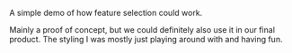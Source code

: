 A simple demo of how feature selection could work.

Mainly a proof of concept, but we could definitely also use it in our final product. The styling I was mostly just playing around with and having fun.